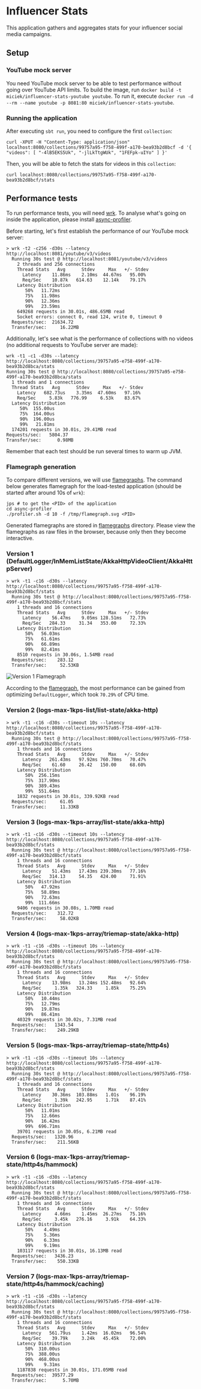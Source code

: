 # Influencer Stats

This application gathers and aggregates stats for your influencer social media campaigns.

## Setup
### YouTube mock server
You need YouTube mock server to be able to test performance without going over YouTube API limits. To build the image, run `docker build -t miciek/influencer-stats-youtube youtube`. To run it, execute `docker run -d --rm --name youtube -p 8081:80 miciek/influencer-stats-youtube`.

### Running the application
After executing `sbt run`, you need to configure the first `collection`:

```
curl -XPUT -H "Content-Type: application/json" localhost:8080/collections/99757a95-f758-499f-a170-bea93b2d8bcf -d '{ "videos": [ "-4lB5EKS5Uk", "-jlLkTtgWUk", "1FEFpk-uIYo" ] }'
```

Then, you will be able to fetch the stats for videos in this `collection`:

```
curl localhost:8080/collections/99757a95-f758-499f-a170-bea93b2d8bcf/stats
```

## Performance tests
To run performance tests, you will need [wrk](https://github.com/wg/wrk). To analyse what's going on inside the application, please install [async-profiler](https://github.com/jvm-profiling-tools/async-profiler).

Before starting, let's first establish the performance of our YouTube mock server:

```
> wrk -t2 -c256 -d30s --latency http://localhost:8081/youtube/v3/videos
  Running 30s test @ http://localhost:8081/youtube/v3/videos
    2 threads and 256 connections
    Thread Stats   Avg      Stdev     Max   +/- Stdev
      Latency    11.86ms    2.10ms  44.67ms   95.00%
      Req/Sec    10.87k   614.63    12.14k    79.17%
    Latency Distribution
       50%   11.72ms
       75%   11.98ms
       90%   12.36ms
       99%   23.59ms
    649268 requests in 30.01s, 486.65MB read
    Socket errors: connect 0, read 124, write 0, timeout 0
  Requests/sec:  21634.72
  Transfer/sec:     16.22MB
```

Additionally, let's see what is the performance of collections with no videos (no additional requests to YouTube server are made):

```
wrk -t1 -c1 -d30s --latency http://localhost:8080/collections/39757a95-e758-499f-a170-bea93b2d8bca/stats
Running 30s test @ http://localhost:8080/collections/39757a95-e758-499f-a170-bea93b2d8bca/stats
  1 threads and 1 connections
  Thread Stats   Avg      Stdev     Max   +/- Stdev
    Latency   682.73us    3.35ms  47.60ms   97.16%
    Req/Sec     5.83k   776.99     6.53k    83.67%
  Latency Distribution
     50%  155.00us
     75%  164.00us
     90%  196.00us
     99%   21.81ms
  174201 requests in 30.01s, 29.41MB read
Requests/sec:   5804.37
Transfer/sec:      0.98MB
```

Remember that each test should be run several times to warm up JVM.

### Flamegraph generation
To compare different versions, we will use [flamegraphs](http://www.brendangregg.com/flamegraphs.html). The command below generates flamegraph for the load-tested application (should be started after around 10s of `wrk`):

```
jps # to get the <PID> of the application
cd async-profiler
./profiler.sh -d 10 -f /tmp/flamegraph.svg <PID>
```

Generated flamegraphs are stored in [flamegraphs](./flamegraphs) directory. Please view the flamegraphs as raw files in the browser, because only then they become interactive.

### Version 1 (DefaultLogger/InMemListState/AkkaHttpVideoClient/AkkaHttpServer)
```
> wrk -t1 -c16 -d30s --latency http://localhost:8080/collections/99757a95-f758-499f-a170-bea93b2d8bcf/stats
  Running 30s test @ http://localhost:8080/collections/99757a95-f758-499f-a170-bea93b2d8bcf/stats
    1 threads and 16 connections
    Thread Stats   Avg      Stdev     Max   +/- Stdev
      Latency    56.47ms    9.05ms 128.51ms   72.73%
      Req/Sec   284.33     31.34   353.00     72.33%
    Latency Distribution
       50%   56.03ms
       75%   61.61ms
       90%   66.89ms
       99%   82.41ms
    8510 requests in 30.06s, 1.54MB read
  Requests/sec:    283.12
  Transfer/sec:     52.53KB
```

![Version 1 Flamegraph](flamegraphs/v1.svg)

According to the [flamegraph](flamegraphs/v1.svg), the most performance can be gained from optimizing `DefaultLogger`, which took `70.29%` of CPU time.

### Version 2 (logs-max-1kps-list/list-state/akka-http)
```
> wrk -t1 -c16 -d30s --timeout 10s --latency http://localhost:8080/collections/99757a95-f758-499f-a170-bea93b2d8bcf/stats
  Running 30s test @ http://localhost:8080/collections/99757a95-f758-499f-a170-bea93b2d8bcf/stats
    1 threads and 16 connections
    Thread Stats   Avg      Stdev     Max   +/- Stdev
      Latency   261.43ms   97.92ms 760.70ms   70.47%
      Req/Sec    61.60     26.42   150.00     68.60%
    Latency Distribution
       50%  256.15ms
       75%  317.90ms
       90%  389.43ms
       99%  551.64ms
    1832 requests in 30.01s, 339.92KB read
  Requests/sec:     61.05
  Transfer/sec:     11.33KB
```

### Version 3 (logs-max-1kps-array/list-state/akka-http)
```
> wrk -t1 -c16 -d30s --timeout 10s --latency http://localhost:8080/collections/99757a95-f758-499f-a170-bea93b2d8bcf/stats
  Running 30s test @ http://localhost:8080/collections/99757a95-f758-499f-a170-bea93b2d8bcf/stats
    1 threads and 16 connections
    Thread Stats   Avg      Stdev     Max   +/- Stdev
      Latency    51.43ms   17.43ms 239.30ms   77.16%
      Req/Sec   314.13     54.35   424.00     71.91%
    Latency Distribution
       50%   47.92ms
       75%   58.89ms
       90%   72.63ms
       99%  111.66ms
    9406 requests in 30.08s, 1.70MB read
  Requests/sec:    312.72
  Transfer/sec:     58.02KB
```

### Version 4 (logs-max-1kps-array/triemap-state/akka-http)
```
> wrk -t1 -c16 -d30s --timeout 10s --latency http://localhost:8080/collections/99757a95-f758-499f-a170-bea93b2d8bcf/stats
  Running 30s test @ http://localhost:8080/collections/99757a95-f758-499f-a170-bea93b2d8bcf/stats
    1 threads and 16 connections
    Thread Stats   Avg      Stdev     Max   +/- Stdev
      Latency    13.98ms   13.24ms 152.48ms   92.64%
      Req/Sec     1.35k   324.33     1.85k    75.25%
    Latency Distribution
       50%   10.44ms
       75%   12.79ms
       90%   19.87ms
       99%   86.41ms
    40329 requests in 30.02s, 7.31MB read
  Requests/sec:   1343.54
  Transfer/sec:    249.29KB
```

### Version 5 (logs-max-1kps-array/triemap-state/http4s)
```
> wrk -t1 -c16 -d30s --timeout 10s --latency http://localhost:8080/collections/99757a95-f758-499f-a170-bea93b2d8bcf/stats
  Running 30s test @ http://localhost:8080/collections/99757a95-f758-499f-a170-bea93b2d8bcf/stats
    1 threads and 16 connections
    Thread Stats   Avg      Stdev     Max   +/- Stdev
      Latency    30.36ms  103.88ms   1.01s    96.19%
      Req/Sec     1.39k   242.95     1.71k    87.41%
    Latency Distribution
       50%   11.01ms
       75%   12.66ms
       90%   16.42ms
       99%  696.71ms
    39701 requests in 30.05s, 6.21MB read
  Requests/sec:   1320.96
  Transfer/sec:    211.56KB
```

### Version 6 (logs-max-1kps-array/triemap-state/http4s/hammock)
```
> wrk -t1 -c16 -d30s --latency http://localhost:8080/collections/99757a95-f758-499f-a170-bea93b2d8bcf/stats
  Running 30s test @ http://localhost:8080/collections/99757a95-f758-499f-a170-bea93b2d8bcf/stats
    1 threads and 16 connections
    Thread Stats   Avg      Stdev     Max   +/- Stdev
      Latency     4.66ms    1.45ms  26.27ms   75.16%
      Req/Sec     3.45k   276.16     3.91k    64.33%
    Latency Distribution
       50%    4.49ms
       75%    5.36ms
       90%    6.33ms
       99%    9.19ms
    103117 requests in 30.01s, 16.13MB read
  Requests/sec:   3436.23
  Transfer/sec:    550.33KB
```

### Version 7 (logs-max-1kps-array/triemap-state/http4s/hammock/caching)
```
> wrk -t1 -c16 -d30s --latency http://localhost:8080/collections/99757a95-f758-499f-a170-bea93b2d8bcf/stats
  Running 30s test @ http://localhost:8080/collections/99757a95-f758-499f-a170-bea93b2d8bcf/stats
    1 threads and 16 connections
    Thread Stats   Avg      Stdev     Max   +/- Stdev
      Latency   561.79us    1.42ms  16.02ms   96.54%
      Req/Sec    39.79k     3.24k   45.45k    72.00%
    Latency Distribution
       50%  310.00us
       75%  388.00us
       90%  468.00us
       99%    9.31ms
    1187838 requests in 30.01s, 171.05MB read
  Requests/sec:  39577.29
  Transfer/sec:      5.70MB
```
